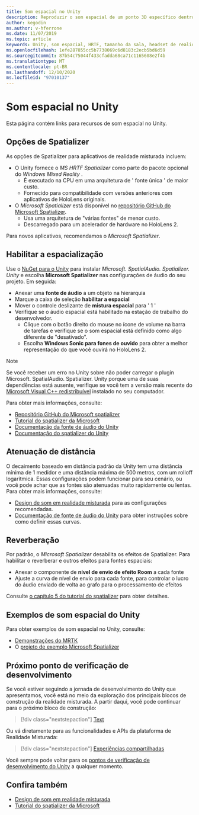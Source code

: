```yaml
---
title: Som espacial no Unity
description: Reproduzir o som espacial de um ponto 3D específico dentro de sua cena do Unity.
author: kegodin
ms.author: v-hferrone
ms.date: 11/07/2019
ms.topic: article
keywords: Unity, som espacial, HRTF, tamanho da sala, headset de realidade misturada, headset de realidade mista do Windows, headset de realidade virtual, MRTK, kit de ferramentas de realidade misturada, spatializer, reverberação
ms.openlocfilehash: 1efe287855cc5b7738069c6d8183c2ecb5bd6d59
ms.sourcegitcommit: 87b54c75044f433cfadda68ca71c1165608e2f4b
ms.translationtype: MT
ms.contentlocale: pt-BR
ms.lasthandoff: 12/10/2020
ms.locfileid: "97010137"
---
```

# <a name="spatial-sound-in-unity"></a>Som espacial no Unity

Esta página contém links para recursos de som espacial no Unity.

## <a name="spatializer-options"></a>Opções de Spatializer
As opções de Spatializer para aplicativos de realidade misturada incluem:
* O Unity fornece o *MS HRTF Spatializer* como parte do pacote opcional do *Windows Mixed Reality* .
  * É executado na CPU em uma arquitetura de ' fonte única ' de maior custo.
  * Fornecido para compatibilidade com versões anteriores com aplicativos de HoloLens originais.
* O *Microsoft Spatializer* está disponível no [repositório GitHub do Microsoft Spatializer](https://github.com/microsoft/spatialaudio-unity).
  * Usa uma arquitetura de "várias fontes" de menor custo.
  * Descarregado para um acelerador de hardware no HoloLens 2. 

Para novos aplicativos, recomendamos o *Microsoft Spatializer*.

## <a name="enable-spatialization"></a>Habilitar a espacialização

Use o [NuGet para o Unity](https://github.com/GlitchEnzo/NuGetForUnity/releases/latest) para instalar _Microsoft. SpatialAudio. Spatializer. Unity_ e escolha **Microsoft Spatializer** nas configurações de áudio do seu projeto. Em seguida:
* Anexar uma **fonte de áudio** a um objeto na hierarquia
* Marque a caixa de seleção **habilitar a espacial**
* Mover o controle deslizante de **mistura espacial** para ' 1 '
* Verifique se o áudio espacial está habilitado na estação de trabalho do desenvolvedor. 
    * Clique com o botão direito do mouse no ícone de volume na barra de tarefas e verifique se o som espacial está definido como algo diferente de "desativado". 
    * Escolha **Windows Sonic para fones de ouvido** para obter a melhor representação do que você ouvirá no HoloLens 2.

>[!NOTE]
>Se você receber um erro no Unity sobre não poder carregar o plugin Microsoft. SpatialAudio. Spatializer. Unity porque uma de suas dependências está ausente, verifique se você tem a versão mais recente do [Microsoft Visual C++ redistribuível](https://support.microsoft.com/en-us/help/2977003/the-latest-supported-visual-c-downloads) instalado no seu computador.

Para obter mais informações, consulte:
* [Repositório GitHub do Microsoft spatializer](https://github.com/microsoft/spatialaudio-unity)
* [Tutorial do spatializer da Microsoft](tutorials/unity-spatial-audio-ch1.md)
* [Documentação da fonte de áudio do Unity](https://docs.unity3d.com/2019.3/Documentation/Manual/class-AudioSource.html)
* [Documentação do spatializer do Unity](https://docs.unity3d.com/Manual/VRAudioSpatializer.html)

## <a name="distance-based-attenuation"></a>Atenuação de distância
O decaimento baseado em distância padrão da Unity tem uma distância mínima de 1 medidor e uma distância máxima de 500 metros, com um rolloff logarítmica. Essas configurações podem funcionar para seu cenário, ou você pode achar que as fontes são atenuadas muito rapidamente ou lentas. Para obter mais informações, consulte:
* [Design de som em realidade misturada](../../design/spatial-sound-design.md) para as configurações recomendadas.
* [Documentação de fonte de áudio do Unity](https://docs.unity3d.com/2019.3/Documentation/Manual/class-AudioSource.html) para obter instruções sobre como definir essas curvas.

## <a name="reverb"></a>Reverberação
Por padrão, o _Microsoft Spatializer_ desabilita os efeitos de Spatializer. Para habilitar o reverberar e outros efeitos para fontes espaciais:
* Anexar o componente de **nível de envio de efeito Room** a cada fonte
* Ajuste a curva de nível de envio para cada fonte, para controlar o lucro do áudio enviado de volta ao grafo para o processamento de efeitos

Consulte [o capítulo 5 do tutorial do spatializer](tutorials/unity-spatial-audio-ch5.md) para obter detalhes.

## <a name="unity-spatial-sound-examples"></a>Exemplos de som espacial do Unity
Para obter exemplos de som espacial no Unity, consulte:
* [Demonstrações do MRTK](https://github.com/microsoft/MixedRealityToolkit-Unity/tree/mrtk_release/Assets/MixedRealityToolkit.Examples/Demos/Audio)
* O [projeto de exemplo Microsoft Spatializer](https://github.com/microsoft/spatialaudio-unity/tree/master/Samples/MicrosoftSpatializerSample)

## <a name="next-development-checkpoint"></a>Próximo ponto de verificação de desenvolvimento

Se você estiver seguindo a jornada de desenvolvimento do Unity que apresentamos, você está no meio da exploração dos principais blocos de construção da realidade misturada. A partir daqui, você pode continuar para o próximo bloco de construção:

> [!div class="nextstepaction"]
> [Text](text-in-unity.md)

Ou vá diretamente para as funcionalidades e APIs da plataforma de Realidade Misturada:

> [!div class="nextstepaction"]
> [Experiências compartilhadas](shared-experiences-in-unity.md)

Você sempre pode voltar para os [pontos de verificação de desenvolvimento do Unity](unity-development-overview.md#2-core-building-blocks) a qualquer momento.

## <a name="see-also"></a>Confira também
* [Design de som em realidade misturada](../../design/spatial-sound-design.md)
* [Tutorial do spatializer da Microsoft](tutorials/unity-spatial-audio-ch1.md)
